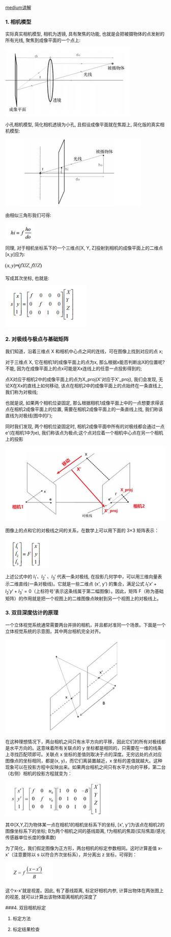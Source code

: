[medium讲解](https://medium.com/analytics-vidhya/distance-estimation-cf2f2fd709d8)

### 1. 相机模型

实际真实相机模型, 相机为透镜, 具有聚焦的功能, 也就是会把被摄物体的点发射的所有光线, 聚焦到成像平面的一个点上:

![](assets/1.jpg)

小孔相机模型, 简化相机透镜为小孔, 且假设成像平面就在焦距上, 简化版的真实相机模型:

![](assets/2.jpg)

由相似三角形我们可得:

![](assets/3.jpg)

同理, 对于相机坐标系下的一个三维点[X, Y, Z]投射到相机的成像平面上的二维点[x,y]应为:

![](assets/6.jpg)

写成其次坐标, 也就是:

![](assets/4.jpg)

### 2. 对极线与极点与基础矩阵

我们知道，沿着三维点 X 和相机中心点之间的连线，可在图像上找到对应的点 x;

对于三维点 X, 它在相机1的成像平面上的点为x, 那么根据x能否判断出X的位置呢? 不能, 因为在成像平面上的点x可能是Xx连线上的任意一点投影得到的;

点X对应于相机2中的成像平面上的点为X_proj(X'对应于X'_proj), 我们会发现, 无论X在Xx的直线上如何移动, 该点在相机2中的成像平面上的点始终在一条直线上, 我们称为对极线;

也就是说, 如果两个相机位姿固定, 那么根据相机1成像平面上中的一点想要求得该点在相机2成像平面上的位置, 需要在相机2成像平面上的一条直线上找, 我们称该直线为对极线(图中的l');

同时我们发现, 两个相机位姿固定时, 相机2成像平面中所有的对极线都会通过一点e'(在相机1中为e), 我们称该点为极点;这个点对应着一个相机中心点在另一个相机上的投影

![](assets/7.jpg)

图像上的点和它的对极线之间的关系，在数学上可以用下面的 3×3 矩阵表示：

![](assets/8.jpg)

上述公式中的 $l_1'$、$l_2'$ 、$l_3'$ 代表一条对极线, 在投影几何学中，可以用三维向量表示二维直线(一条对极线)。它就是一些二维点 (x', y') 的集合，满足公式 $l_1'x'+l_2'y'+l_3' = 0$（上标符号'表示这条线属于第二幅图像）。因此，矩阵 F（称为基础矩阵）的作用就是把一个视图上的二维图像点映射到另一个视图上的对极线上。

### 3. 双目深度估计的原理

一个立体视觉系统通常需要两台并排的相机，并且都对准同一个场景。下面是一个立体视觉系统的示意图，其中两台相机完全对齐。

![](assets/9.jpg)

在这种理想情况下，两台相机之间只有水平方向的平移，因此它们的所有对极线都是水平方向的。这意味着所有关联点的 y 坐标都是相同的，只需要在一维的线条上寻找匹配项即可。关联点 x 坐标的差值则取决于点的深度。无穷远处的点对应图像点的坐标相同，都是(x, y)，而它们离装置越近，x 坐标的差值就越大。这种现象可以在投影方程中反映出来。如果两台相机之间只有水平方向的平移，第二台（右侧）相机的投影方程就变为：

![](assets/10.jpg)

其中[X,Y,Z]为物体某一点在相机1的相机坐标系下的坐标, [x', y']为该点在相机2的图像坐标系下的坐标; B为两个相机之间的基线距离, f为相机的焦距(实际焦距/感光传感器单位长度的像素数)

为了简化，我们假定图像为正方形，两台相机的标定参数相同。这时计算差值 x-x'（注意要除以 s 以符合齐次坐标系），并分离出 z 坐标，可得到：

![](assets/11.jpg)

这个x-x'就是视差。因此, 有了基线距离, 标定好相机内参, 计算出物体在两张图上的视差, 就可以计算出该物体距离相机的深度了

###4. 双目相机标定

1. 标定方法

2. 标定结果检查

   ​